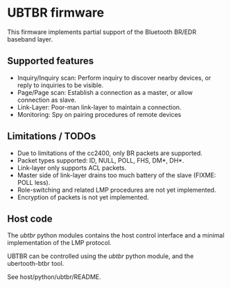 # UBTBR firmware

This firmware implements partial support of the Bluetooth BR/EDR baseband layer.

## Supported features

- Inquiry/Inquiry scan: Perform inquiry to discover nearby devices, or reply to inquiries to be visible.
- Page/Page scan: Establish a connection as a master, or allow connection as slave.
- Link-Layer: Poor-man link-layer to maintain a connection.
- Monitoring: Spy on pairing procedures of remote devices

## Limitations / TODOs
- Due to limitations of the cc2400, only BR packets are supported.
- Packet types supported: ID, NULL, POLL, FHS, DM*, DH*.
- Link-layer only supports ACL packets.
- Master side of link-layer drains too much battery of the slave (FIXME: POLL less).
- Role-switching and related LMP procedures are not yet implemented.
- Encryption of packets is not yet implemented.

## Host code
The *ubtbr* python modules contains the host control interface and a minimal implementation of the LMP protocol. 

UBTBR can be controlled using the *ubtbr* python module, and the ubertooth-btbr tool.

See host/python/ubtbr/README.
